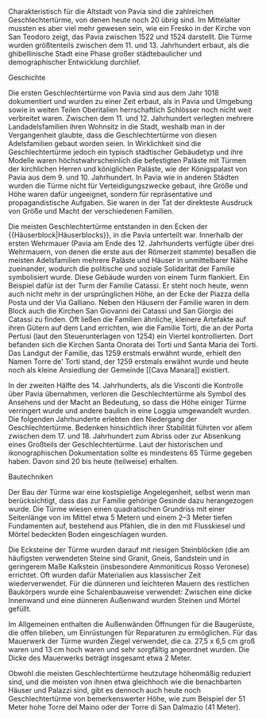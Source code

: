 Charakteristisch für die Altstadt von Pavia sind die zahlreichen Geschlechtertürme, von denen heute noch 20 übrig sind. Im Mittelalter mussten es aber viel mehr gewesen sein, wie ein Fresko in der Kirche von San Teodoro zeigt, das Pavia zwischen 1522 und 1524 darstellt. Die Türme wurden größtenteils zwischen dem 11. und 13. Jahrhundert erbaut, als die ghibellinische Stadt eine Phase großer städtebaulicher und demographischer Entwicklung durchlief.

Geschichte

Die ersten Geschlechtertürme von Pavia sind aus dem Jahr 1018 dokumentiert und wurden zu einer Zeit erbaut, als in Pavia und Umgebung sowie in weiten Teilen Oberitalien herrschaftlich Schlösser noch nicht weit verbreitet waren. Zwischen dem 11. und 12. Jahrhundert verlegten mehrere Landadelsfamilien ihren Wohnsitz in die Stadt, weshalb man in der Vergangenheit glaubte, dass die Geschlechtertürme von diesen Adelsfamilien gebaut worden seien. In Wirklichkeit sind die Geschlechtertürme jedoch ein typisch städtischer Gebäudetyp und ihre Modelle waren höchstwahrscheinlich die befestigten Paläste mit Türmen der kirchlichen Herren und königlichen Paläste, wie der Königspalast von Pavia aus dem 9. und 10. Jahrhundert. In Pavia wie in anderen Städten wurden die Türme nicht für Verteidigungszwecke gebaut, ihre Größe und Höhe waren dafür ungeeignet, sondern für repräsentative und propagandistische Aufgaben. Sie waren in der Tat der direkteste Ausdruck von Größe und Macht der verschiedenen Familien.

Die meisten Geschlechtertürme entstanden in den Ecken der {{Häuserblock|Häuserblocks}}, in die Pavia unterteilt war. Innerhalb der ersten Wehrmauer (Pavia am Ende des 12. Jahrhunderts verfügte über drei Wehrmauern, von denen die erste aus der Römerzeit stammte) besaßen die meisten Adelsfamilien  mehrere Paläste und Häuser in unmittelbarer Nähe zueinander, wodurch  die politische und soziale Solidarität der Familie symbolisiert wurde. Diese Gebäude wurden von einem Turm flankiert. Ein Beispiel dafür ist der Turm der Familie Catassi. Er steht noch heute, wenn auch nicht mehr in der ursprünglichen Höhe, an der Ecke der Piazza della Posta und der Via Galliano. Neben den Häusern der Familie waren in dem Block auch die Kirchen San Giovanni dei Catassi und San Giorgio dei Catassi zu finden. Oft ließen die Familien ähnliche, kleinere Artefakte auf ihren Gütern auf dem Land errichten, wie die Familie Torti, die an der Porta Pertusi (laut den Steuerunterlagen von 1254) ein Viertel kontrollierten. Dort befanden sich die Kirchen Santa Onorata dei Torti und Santa Maria dei Torti. Das Landgut der Familie, das 1259 erstmals erwähnt wurde, erhielt den Namen Torre de' Torti stand, der 1259 erstmals erwähnt wurde und heute noch als kleine Ansiedlung der Gemeinde [[Cava Manara]] existiert.

In der zweiten Hälfte des 14. Jahrhunderts, als die Visconti die Kontrolle über Pavia übernahmen, verloren die Geschlechtertürme als Symbol des Ansehens und der Macht an Bedeutung, so dass die Höhe einiger Türme verringert wurde und andere baulich in eine Loggia umgewandelt wurden. Die folgenden Jahrhunderte erlebten den Niedergang der Geschlechtertürme. Bedenken hinsichtlich ihrer  Stabilität führten vor allem zwischen dem 17. und 18. Jahrhundert zum Abriss oder zur Absenkung eines Großteils der Geschlechtertürme. Laut der historischen und ikonographischen Dokumentation sollte es mindestens 65 Türme gegeben haben. Davon sind 20 bis heute (teilweise) erhalten.

Bautechniken

Der Bau der Türme war eine kostspielige Angelegenheit, selbst wenn man berücksichtigt, dass das zur Familie gehörige Gesinde dazu herangezogen wurde. Die Türme wiesen einen quadratischen Grundriss mit einer Seitenlänge von im Mittel etwa 5 Metern und einem 2–3 Meter tiefen Fundamenten auf, bestehend aus Pfählen, die in den mit Flusskiesel und Mörtel bedeckten Boden eingeschlagen wurden.

Die Ecksteine der Türme wurden darauf mit riesigen Steinblöcken (die am häufigsten verwendeten Steine sind Granit, Gneis, Sandstein und in geringerem Maße Kalkstein (insbesondere Ammoniticus Rosso Veronese) errichtet. Oft wurden dafür Materialien aus klassischer Zeit wiederverwendet. Für die dünneren und leichteren Mauern des restlichen Baukörpers wurde eine Schalenbauweise verwendet: Zwischen eine dicke Innenwand und eine dünneren Außenwand wurden Steinen und Mörtel gefüllt.

Im Allgemeinen enthalten die Außenwänden Öffnungen für die Baugerüste, die offen blieben, um Einrüstungen für Reparaturen zu ermöglichen. Für das Mauerwerk der Türme wurden Ziegel verwendet, die ca. 27,5 x 6,5 cm groß waren und 13 cm hoch waren und sehr sorgfältig angeordnet wurden. Die Dicke des Mauerwerks beträgt insgesamt etwa 2 Meter.

Obwohl die meisten Geschlechtertürme heutzutage höhenmäßig reduziert sind, und die meisten von ihnen etwa gleichhoch wie die benachbarten Häuser und Palazzi  sind, gibt es dennoch auch heute noch Geschlechtertürme von bemerkenswerter Höhe, wie zum Beispiel der 51 Meter hohe Torre del Maino oder der Torre di San Dalmazio (41 Meter).